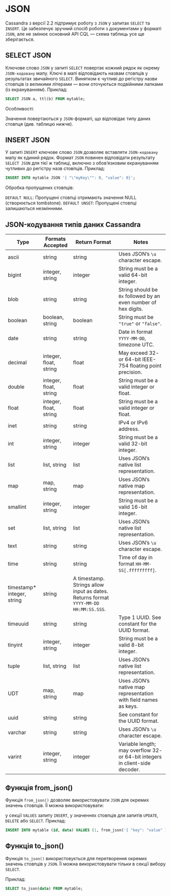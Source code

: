 # JSON
Cassandra з версії 2.2 підтримує роботу з `JSON` у запитах `SELECT` та `INSERT`. Це забезпечує зручний спосіб роботи з документами у форматі `JSON`, але не змінює основний API CQL — схема таблиць усе ще зберігається.

## SELECT JSON
Ключове слово `JSON` у запиті `SELECT` повертає кожний рядок як окрему `JSON-кодовану` мапу.
Ключі в мапі відповідають назвам стовпців у результатах звичайного `SELECT`. Винятком є чутливі до регістру назви стовпців із великими літерами — вони оточуються подвійними лапками (із екрануванням).
Приклад:

```sql
SELECT JSON a, ttl(b) FROM mytable;
```
Особливості:

Значення повертаються у `JSON`-форматі, що відповідає типу даних стовпця (див. таблицю нижче).

## INSERT JSON
У запиті `INSERT` ключове слово `JSON` дозволяє вставляти `JSON-кодовану` мапу як єдиний рядок.
Формат `JSON` повинен відповідати результату `SELECT JSON` для тієї ж таблиці, включно з обов’язковим екрануванням чутливих до регістру назв стовпців.
Приклад:

```sql
INSERT INTO mytable JSON '{ "\"myKey\"": 0, "value": 0}';
```
Обробка пропущених стовпців:

`DEFAULT NULL`: Пропущені стовпці отримають значення NULL (створюється tombstone).
`DEFAULT UNSET`: Пропущені стовпці залишаються незмінними.

## JSON-кодування типів даних Cassandra
| Type     | Formats Accepted         | Return Format    | Notes                                                                 |
|--------------|-------------------------------|-----------------------|---------------------------------------------------------------------------|
| ascii    | string                        | string                | Uses JSON’s `\u` character escape.                                       |
| bigint   | integer, string               | integer               | String must be a valid 64-bit integer.                                   |
| blob     | string                        | string                | String should be `0x` followed by an even number of hex digits.          |
| boolean  | boolean, string               | boolean               | String must be `"true"` or `"false"`.                                    |
| date     | string                        | string                | Date in format `YYYY-MM-DD`, timezone UTC.                               |
| decimal  | integer, float, string        | float                 | May exceed 32- or 64-bit IEEE-754 floating point precision.              |
| double   | integer, float, string        | float                 | String must be a valid integer or float.                                 |
| float    | integer, float, string        | float                 | String must be a valid integer or float.                                 |
| inet     | string                        | string                | IPv4 or IPv6 address.                                                    |
| int      | integer, string               | integer               | String must be a valid 32-bit integer.                                   |
| list     | list, string                  | list                  | Uses JSON’s native list representation.                                  |
| map      | map, string                   | map                   | Uses JSON’s native map representation.                                   |
| smallint | integer, string               | integer               | String must be a valid 16-bit integer.                                   |
| set      | list, string                  | list                  | Uses JSON’s native list representation.                                  |
| text     | string                        | string                | Uses JSON’s `\u` character escape.                                       |
| time     | string                        | string                | Time of day in format `HH-MM-SS[.fffffffff]`.                            |
| timestamp* integer, string               | string                | A timestamp. Strings allow input as dates. Returns format `YYYY-MM-DD HH:MM:SS.SSS`. |
| timeuuid | string                        | string                | Type 1 UUID. See constant for the UUID format.                           |
| tinyint  | integer, string               | integer               | String must be a valid 8-bit integer.                                    |
| tuple    | list, string                  | list                  | Uses JSON’s native list representation.                                  |
| UDT      | map, string                   | map                   | Uses JSON’s native map representation with field names as keys.          |
| uuid     | string                        | string                | See constant for the UUID format.                                        |
| varchar  | string                        | string                | Uses JSON’s `\u` character escape.                                       |
| varint   | integer, string               | integer               | Variable length; may overflow 32- or 64-bit integers in client-side decoder. |

## Функція from_json()
Функція `from_json()` дозволяє використовувати `JSON` для окремих значень стовпців. Її можна використовувати:

у секції `VALUES` запиту `INSERT`,
у значеннях стовпців для запитів `UPDATE`, `DELETE` або `SELECT`.
Приклад:

```sql
INSERT INTO mytable (id, data) VALUES (1, from_json('{ "key": "value" }'));
```

## Функція to_json()
Функція `to_json()` використовується для перетворення окремих значень стовпців у `JSON`.
Її можна використовувати тільки в секції вибору `SELECT`.

Приклад:

```sql
SELECT to_json(data) FROM mytable;
```